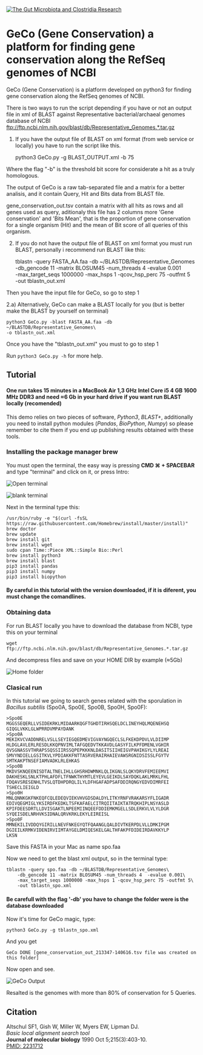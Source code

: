 [![The Gut Microbiota and Clostridia Research](img/GM&CR.png)](http://www.microbioma.cl/)

# GeCo (Gene Conservation) a platform for finding gene conservation along the RefSeq genomes of NCBI

GeCo (Gene Conservation) is a platform developed on python3 for finding gene conservation along the RefSeq genomes of NCBI.

There is two ways to run the script depending if you have or not an output file in xml of BLAST against Representative bacterial/archaeal genomes database of NCBI ftp://ftp.ncbi.nlm.nih.gov/blast/db/Representative_Genomes.*.tar.gz

1) If you have the output file of BLAST on xml format (from web service or locally) you have to run the script like this.

    python3 GeCo.py -g BLAST_OUTPUT.xml -b 75

Where the flag "-b" is the threshold bit score for considerate a hit as a truly homologous.

The output of GeCo is a raw tab-separated file and a matrix for a better analisis, and it contain Query, Hit and Bits data from BLAST file.

gene\_conservation\_out.tsv contain a matrix with all hits as rows and all genes used as query, aditionaly this file has 2 columns more 'Gene conservation' and 'Bits Mean', that is the proportion of gene conservation for a single organism (Hit) and the mean of Bit score of all queries of this organism.

2) If you do not have the output file of BLAST on xml format you must run BLAST, personally i recommend run BLAST like this:

    tblastn -query FASTA_AA.faa -db ~/BLASTDB/Representative_Genomes\
    -db_gencode 11 -matrix BLOSUM45 -num_threads 4  -evalue 0.001\
    -max_target_seqs 1000000 -max_hsps 1 -qcov_hsp_perc 75 -outfmt 5\
    -out tblastn_out.xml

Then you have the input file for GeCo, so go to step 1

2.a) Alternatively, GeCo can make a BLAST locally for you (but is better make the BLAST by yourself on terminal)

    python3 GeCo.py -blast FASTA_AA.faa -db ~/BLASTDB/Representative_Genomes\
    -o tblastn_out.xml

Once you have the "tblastn_out.xml" you must to go to step 1

Run `python3 GeCo.py -h` for more help.

## Tutorial
#### One run takes 15 minutes in a MacBook Air 1,3 GHz Intel Core i5 4 GB 1600 MHz DDR3 and need ≈6 Gb in your hard drive if you want run BLAST locally (recomended)


This demo relies on two pieces of software, *Python3*, *BLAST+*, additionally you need to install python modules (*Pandas*, *BioPython*, *Numpy*) so please remember to cite them if you end up publishing results obtained with these tools.

### Installing the package manager brew

You must open the terminal, the easy way is pressing **CMD ⌘ + SPACEBAR** and type "terminal" and click on it, or press Intro:

![Open terminal](img/open-terminal.png)

![blank terminal](img/blank-terminal.png)

Next in the terminal type this:

	/usr/bin/ruby -e "$(curl -fsSL https://raw.githubusercontent.com/Homebrew/install/master/install)"
	brew doctor
	brew update
	brew install git
	brew install wget
	sudo cpan Time::Piece XML::Simple Bio::Perl
	brew install python3
	brew install blast
	pip3 install pandas
	pip3 install numpy
	pip3 install biopython


#### By careful in this tutorial with the version downloaded, if it is diferent, you must change the comandlines.

### Obtaining data

For run BLAST locally you have to download the database from NCBI, type this on your terminal

	wget ftp://ftp.ncbi.nlm.nih.gov/blast/db/Representative_Genomes.*.tar.gz

And decompress files and save on your HOME DIR by example (≈5Gb)

![Home folder](img/BLASTDB.png)

### Clasical run

In this tutorial we going to search genes related with the sporulation in *Bacillus subtilis* (Spo0A, Spo0E, Spo0B, Spo0H, Spo0F):
	
	>Spo0E
	MGGSSEQERLLVSIDEKRKLMIDAARKQGFTGHDTIRHSQELDCLINEYHQLMQENEHSQ
	GIQGLVKKLGLWPRRDVMPAYDANK
	>Spo0A
	MEKIKVCVADDNRELVSLLSEYIEGQEDMEVIGVAYNGQECLSLFKEKDPDVLVLDIIMP
	HLDGLAVLERLRESDLKKQPNVIMLTAFGQEDVTKKAVDLGASYFILKPFDMENLVGHIR
	QVSGNASSVTHRAPSSQSSIIRSSQPEPKKKNLDASITSIIHEIGVPAHIKGYLYLREAI
	SMVYNDIELLGSITKVLYPDIAKKFNTTASRVERAIRHAIEVAWSRGNIDSISSLFGYTV
	SMTKAKPTNSEFIAMVADKLRLEHKAS
	>Spo0B
	MKDVSKNQEENISDTALTNELIHLLGHSRHDWMNKLQLIKGNLSLQKYDRVFEMIEEMVI
	DAKHESKLSNLKTPHLAFDFLTFNWKTHYMTLEYEVLGEIKDLSAYDQKLAKLMRKLFHL
	FDQAVSRESENHLTVSLQTDHPDRQLILYLDFHGAFADPSAFDDIRQNGYEDVDIMRFEI
	TSHECLIEIGLD
	>Spo0H
	MNLQNNKGKFNKEQFCQLEDEQVIEKVHVGDSDALDYLITKYRNFVRAKARSYFLIGADR
	EDIVQEGMIGLYKSIRDFKEDKLTSFKAFAELCITRQIITAIKTATRQKHIPLNSYASLD
	KPIFDEESDRTLLDVISGAKTLNPEEMIINQEEFDDIEMKMGELLSDLERKVLVLYLDGR
	SYQEISDELNRHVKSIDNALQRVKRKLEKYLEIREISL
	>Spo0F
	MMNEKILIVDDQYGIRILLNEVFNKEGYQTFQAANGLQALDIVTKERPDLVLLDMKIPGM
	DGIEILKRMKVIDENIRVIIMTAYGELDMIQESKELGALTHFAKPFDIDEIRDAVKKYLP
	LKSN

Save this FASTA in your Mac as name spo.faa

Now we need to get the blast xml output, so in the terminal type:
	
	tblastn -query spo.faa -db ~/BLASTDB/Representative_Genomes\
        -db_gencode 11 -matrix BLOSUM45 -num_threads 4  -evalue 0.001\
        -max_target_seqs 1000000 -max_hsps 1 -qcov_hsp_perc 75 -outfmt 5\
        -out tblastn_spo.xml

#### Be carefull with the flag '-db' you have to change the folder were is the database downloaded

Now it's time for GeCo magic, type:

	python3 GeCo.py -g tblastn_spo.xml

And you get
	
	GeCo DONE [gene_conservation_out_213347-140616.tsv file was created on this folder]

Now open and see.

![GeCo Output](img/output_geco.png)

Resalted is the genomes with more than 80% of conservation for 5 Queries.

## Citation

Altschul SF1, Gish W, Miller W, Myers EW, Lipman DJ.	
*Basic local alignment search tool*  
**Journal of molecular biology** 1990 Oct 5;215(3):403-10.	
[PMID: 2231712](http://www.ncbi.nlm.nih.gov/pubmed/2231712)